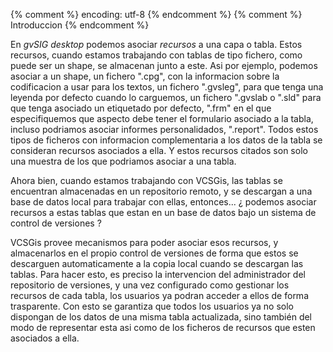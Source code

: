 {% comment %} encoding: utf-8 {% endcomment %}
{% comment %} Introduccion {% endcomment %} 

En *gvSIG desktop* podemos asociar *recursos* a una capa o tabla. Estos recursos, cuando 
estamos trabajando con tablas de tipo fichero, como puede ser un shape, se almacenan junto a
este. Asi por ejemplo, podemos asociar a un shape, un fichero ".cpg", con la informacion sobre
la codificacion a usar para los textos, un fichero ".gvsleg", para que tenga una leyenda 
por defecto cuando lo carguemos, un fichero  ".gvslab o ".sld" para que tenga asociado un etiquetado
por defecto, ".frm" en el que especifiquemos que aspecto debe tener el formulario asociado a
la tabla, incluso podriamos asociar informes personalidados, ".report". Todos estos tipos de 
ficheros con informacion complementaria a los datos de la tabla se consideran recursos asociados a ella.
Y estos recursos citados son solo una muestra de los que podriamos asociar a una tabla.

Ahora bien, cuando estamos trabajando con VCSGis, las tablas se encuentran almacenadas en un 
repositorio remoto, y se descargan a una base de datos local para trabajar con ellas, entonces...
¿ podemos asociar recursos a estas tablas que estan en un base de datos bajo un 
sistema de control de versiones ?

VCSGis provee mecanismos para poder asociar esos recursos, y almacenarlos en el propio control
de versiones de forma que estos se descarguen automaticamente a la copia local cuando se 
descargan las tablas. Para hacer esto, es preciso la intervencion del administrador del 
repositorio de versiones, y una vez configurado como gestionar los recursos de cada tabla, los usuarios
ya podran acceder a ellos de forma trasparente. Con esto se garantiza que todos los usuarios ya no solo 
dispongan de los datos de una misma tabla actualizada, sino también del modo de representar esta asi como
de los ficheros de recursos que esten asociados a ella.
